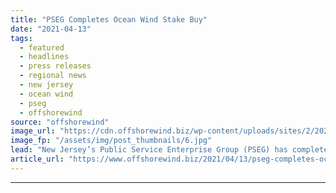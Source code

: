 ```yaml
---
title: "PSEG Completes Ocean Wind Stake Buy"
date: "2021-04-13"
tags: 
  - featured
  - headlines
  - press releases
  - regional news
  - new jersey
  - ocean wind
  - pseg
  - offshorewind
source: "offshorewind"
image_url: "https://cdn.offshorewind.biz/wp-content/uploads/sites/2/2021/04/13085002/%C3%98rsted-Completes-Sale-of-25-Ocean-Wind-Stake-to-PSEG.jpg"
image_fp: "/assets/img/post_thumbnails/6.jpg"
lead: "New Jersey’s Public Service Enterprise Group (PSEG) has completed the acquisition of a 25%"
article_url: "https://www.offshorewind.biz/2021/04/13/pseg-completes-ocean-wind-stake-buy/"
---
```


---
